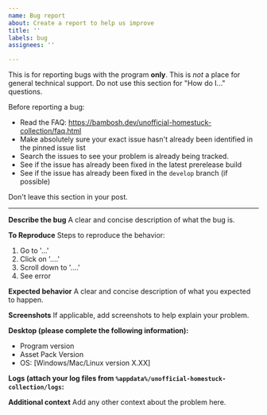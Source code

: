```yaml
---
name: Bug report
about: Create a report to help us improve
title: ''
labels: bug
assignees: ''

---
```


This is for reporting bugs with the program **only**. 
This is *not* a place for general technical support. Do not use this section for "How do I..." questions.

Before reporting a bug:
- Read the FAQ: https://bambosh.dev/unofficial-homestuck-collection/faq.html
- Make absolutely sure your exact issue hasn't already been identified in the pinned issue list
- Search the issues to see your problem is already being tracked.
- See if the issue has already been fixed in the latest prerelease build
- See if the issue has already been fixed in the `develop` branch (if possible)

Don't leave this section in your post.

---

**Describe the bug**
A clear and concise description of what the bug is.

**To Reproduce**
Steps to reproduce the behavior:
1. Go to '...'
2. Click on '....'
3. Scroll down to '....'
4. See error

**Expected behavior**
A clear and concise description of what you expected to happen.

**Screenshots**
If applicable, add screenshots to help explain your problem.

**Desktop (please complete the following information):**
 - Program version
 - Asset Pack Version
 - OS: [Windows/Mac/Linux version X.XX]

**Logs (attach your log files from `%appdata%/unofficial-homestuck-collection/logs`:**

**Additional context**
Add any other context about the problem here.
